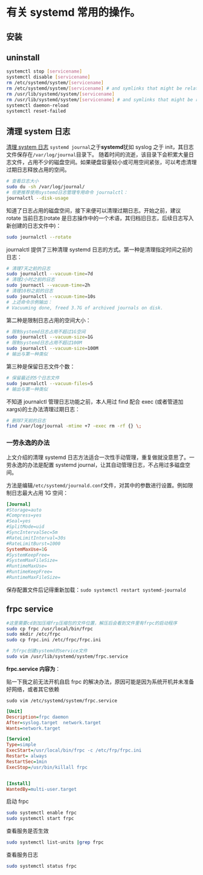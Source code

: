 # 有关 systemd 常用的操作。

## 安装

## uninstall

```bash
systemctl stop [servicename]
systemctl disable [servicename]
rm /etc/systemd/system/[servicename]
rm /etc/systemd/system/[servicename] # and symlinks that might be related
rm /usr/lib/systemd/system/[servicename]
rm /usr/lib/systemd/system/[servicename] # and symlinks that might be related
systemctl daemon-reload
systemctl reset-failed
```

## 清理 system 日志

[清理 system 日志](https://segmentfault.com/a/1190000021656219)
`systemd journal`之于**systemd**犹如 syslog 之于 init，其日志文件保存在`/var/log/journal`目录下。
随着时间的流逝，该目录下会积累大量日志文件，占用不少的磁盘空间。如果硬盘容量较小或可用空间紧张，可以考虑清理过期日志释放占用的空间。

```bash
# 查看日志大小
sudo du -sh /var/log/journal/
# 但更推荐使用systemd日志管理专用命令 journalctl：
journalctl --disk-usage
```

知道了日志占用的磁盘空间，接下来便可以清理过期日志。开始之前，建议 rotate 当前日志(rotate 是日志操作中的一个术语，其归档旧日志，后续日志写入新创建的日志文件中)：

```bash
sudo journalctl --rotate
```

journalctl 提供了三种清理 systemd 日志的方式。第一种是清理指定时间之前的日志：

```bash
# 清理7天之前的日志
sudo journalctl --vacuum-time=7d
# 清理2小时之前的日志
sudo journactl --vacuum-time=2h
# 清理10秒之前的日志
sudo journalctl --vacuum-time=10s
# 上述命令示例输出：
# Vacuuming done, freed 3.7G of archived journals on disk.
```

第二种是限制日志占用的空间大小：

```bash
# 限制systemd日志占用不超过1G空间
sudo journalctl --vacuum-size=1G
# 限制systemd日志占用不超过100M
sudo journalctl --vacuum-size=100M
# 输出与第一种类似
```

第三种是保留日志文件个数：

```bash
# 保留最近的5个日志文件
sudo journalctl --vacuum-files=5
# 输出与第一种类似
```

不知道 journalctl 管理日志功能之前，本人用过 find 配合 exec (或者管道加 xargs)的土办法清理过期日志：

```bash
# 删除7天前的日志
find /var/log/journal -mtime +7 -exec rm -rf {} \;
```

### 一劳永逸的办法

上文介绍的清理 systemd 日志方法适合一次性手动管理，重复做就没意思了。一劳永逸的办法是配置 systemd journal，让其自动管理日志，不占用过多磁盘空间。

方法是编辑`/etc/systemd/journald.conf`文件，对其中的参数进行设置。例如限制日志最大占用 1G 空间：

```toml
[Journal]
#Storage=auto
#Compress=yes
#Seal=yes
#SplitMode=uid
#SyncIntervalSec=5m
#RateLimitInterval=30s
#RateLimitBurst=1000
SystemMaxUse=1G
#SystemKeepFree=
#SystemMaxFileSize=
#RuntimeMaxUse=
#RuntimeKeepFree=
#RuntimeMaxFileSize=
```

保存配置文件后记得重新加载：`sudo systemctl restart systemd-journald`

## frpc service

```bash
#这里需要cd到加压缩frp压缩包的文件位置，解压后会看到文件里有frpc的启动程序
sudo cp frpc /usr/local/bin/frpc
sudo mkdir /etc/frpc
sudo cp frpc.ini /etc/frpc/frpc.ini

# 为frpc创建systemd的service文件
sudo vim /usr/lib/systemd/system/frpc.service
```

**frpc.service 内容为**：

贴一下我之前无法开机自启 frpc 的解决办法，原因可能是因为系统开机并未准备好网络，或者其它依赖

`sudo vim /etc/systemd/system/frpc.service`

```ini
[Unit]
Description=frpc daemon
After=syslog.target  network.target
Wants=network.target

[Service]
Type=simple
ExecStart=/usr/local/bin/frpc -c /etc/frp/frpc.ini
Restart= always
RestartSec=1min
ExecStop=/usr/bin/killall frpc


[Install]
WantedBy=multi-user.target
```

启动 frpc

```bash
sudo systemctl enable frpc
sudo systemctl start frpc
```

查看服务是否生效

```bash
sudo systemctl list-units |grep frpc
```

查看服务日志

```bash
sudo systemctl status frpc
```
